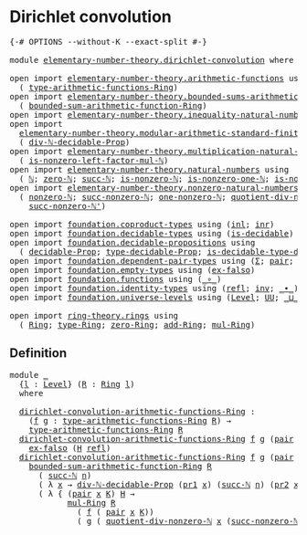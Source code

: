 # Dirichlet convolution

<pre class="Agda"><a id="34" class="Symbol">{-#</a> <a id="38" class="Keyword">OPTIONS</a> <a id="46" class="Pragma">--without-K</a> <a id="58" class="Pragma">--exact-split</a> <a id="72" class="Symbol">#-}</a>

<a id="77" class="Keyword">module</a> <a id="84" href="elementary-number-theory.dirichlet-convolution.html" class="Module">elementary-number-theory.dirichlet-convolution</a> <a id="131" class="Keyword">where</a>

<a id="138" class="Keyword">open</a> <a id="143" class="Keyword">import</a> <a id="150" href="elementary-number-theory.arithmetic-functions.html" class="Module">elementary-number-theory.arithmetic-functions</a> <a id="196" class="Keyword">using</a>
  <a id="204" class="Symbol">(</a> <a id="206" href="elementary-number-theory.arithmetic-functions.html#599" class="Function">type-arithmetic-functions-Ring</a><a id="236" class="Symbol">)</a>
<a id="238" class="Keyword">open</a> <a id="243" class="Keyword">import</a> <a id="250" href="elementary-number-theory.bounded-sums-arithmetic-functions.html" class="Module">elementary-number-theory.bounded-sums-arithmetic-functions</a> <a id="309" class="Keyword">using</a>
  <a id="317" class="Symbol">(</a> <a id="319" href="elementary-number-theory.bounded-sums-arithmetic-functions.html#2173" class="Function">bounded-sum-arithmetic-function-Ring</a><a id="355" class="Symbol">)</a>
<a id="357" class="Keyword">open</a> <a id="362" class="Keyword">import</a> <a id="369" href="elementary-number-theory.inequality-natural-numbers.html" class="Module">elementary-number-theory.inequality-natural-numbers</a> <a id="421" class="Keyword">using</a> <a id="427" class="Symbol">(</a><a id="428" href="elementary-number-theory.inequality-natural-numbers.html#1431" class="Function">leq-ℕ</a><a id="433" class="Symbol">)</a>
<a id="435" class="Keyword">open</a> <a id="440" class="Keyword">import</a>
  <a id="449" href="elementary-number-theory.modular-arithmetic-standard-finite-types.html" class="Module">elementary-number-theory.modular-arithmetic-standard-finite-types</a> <a id="515" class="Keyword">using</a>
  <a id="523" class="Symbol">(</a> <a id="525" href="elementary-number-theory.modular-arithmetic-standard-finite-types.html#27093" class="Function">div-ℕ-decidable-Prop</a><a id="545" class="Symbol">)</a>
<a id="547" class="Keyword">open</a> <a id="552" class="Keyword">import</a> <a id="559" href="elementary-number-theory.multiplication-natural-numbers.html" class="Module">elementary-number-theory.multiplication-natural-numbers</a> <a id="615" class="Keyword">using</a>
  <a id="623" class="Symbol">(</a> <a id="625" href="elementary-number-theory.multiplication-natural-numbers.html#6649" class="Function">is-nonzero-left-factor-mul-ℕ</a><a id="653" class="Symbol">)</a>
<a id="655" class="Keyword">open</a> <a id="660" class="Keyword">import</a> <a id="667" href="elementary-number-theory.natural-numbers.html" class="Module">elementary-number-theory.natural-numbers</a> <a id="708" class="Keyword">using</a>
  <a id="716" class="Symbol">(</a> <a id="718" href="elementary-number-theory.natural-numbers.html#1444" class="Datatype">ℕ</a><a id="719" class="Symbol">;</a> <a id="721" href="elementary-number-theory.natural-numbers.html#1465" class="InductiveConstructor">zero-ℕ</a><a id="727" class="Symbol">;</a> <a id="729" href="elementary-number-theory.natural-numbers.html#1478" class="InductiveConstructor">succ-ℕ</a><a id="735" class="Symbol">;</a> <a id="737" href="elementary-number-theory.natural-numbers.html#1926" class="Function">is-nonzero-ℕ</a><a id="749" class="Symbol">;</a> <a id="751" href="elementary-number-theory.natural-numbers.html#3578" class="Function">is-nonzero-one-ℕ</a><a id="767" class="Symbol">;</a> <a id="769" href="elementary-number-theory.natural-numbers.html#3025" class="Function">is-nonzero-succ-ℕ</a><a id="786" class="Symbol">)</a>
<a id="788" class="Keyword">open</a> <a id="793" class="Keyword">import</a> <a id="800" href="elementary-number-theory.nonzero-natural-numbers.html" class="Module">elementary-number-theory.nonzero-natural-numbers</a> <a id="849" class="Keyword">using</a>
  <a id="857" class="Symbol">(</a> <a id="859" href="elementary-number-theory.nonzero-natural-numbers.html#710" class="Function">nonzero-ℕ</a><a id="868" class="Symbol">;</a> <a id="870" href="elementary-number-theory.nonzero-natural-numbers.html#847" class="Function">succ-nonzero-ℕ</a><a id="884" class="Symbol">;</a> <a id="886" href="elementary-number-theory.nonzero-natural-numbers.html#761" class="Function">one-nonzero-ℕ</a><a id="899" class="Symbol">;</a> <a id="901" href="elementary-number-theory.nonzero-natural-numbers.html#1110" class="Function">quotient-div-nonzero-ℕ</a><a id="923" class="Symbol">;</a>
    <a id="929" href="elementary-number-theory.nonzero-natural-numbers.html#984" class="Function">succ-nonzero-ℕ&#39;</a><a id="944" class="Symbol">)</a>

<a id="947" class="Keyword">open</a> <a id="952" class="Keyword">import</a> <a id="959" href="foundation.coproduct-types.html" class="Module">foundation.coproduct-types</a> <a id="986" class="Keyword">using</a> <a id="992" class="Symbol">(</a><a id="993" href="foundation.coproduct-types.html#1239" class="InductiveConstructor">inl</a><a id="996" class="Symbol">;</a> <a id="998" href="foundation.coproduct-types.html#1262" class="InductiveConstructor">inr</a><a id="1001" class="Symbol">)</a>
<a id="1003" class="Keyword">open</a> <a id="1008" class="Keyword">import</a> <a id="1015" href="foundation.decidable-types.html" class="Module">foundation.decidable-types</a> <a id="1042" class="Keyword">using</a> <a id="1048" class="Symbol">(</a><a id="1049" href="foundation.decidable-types.html#1828" class="Function">is-decidable</a><a id="1061" class="Symbol">)</a>
<a id="1063" class="Keyword">open</a> <a id="1068" class="Keyword">import</a> <a id="1075" href="foundation.decidable-propositions.html" class="Module">foundation.decidable-propositions</a> <a id="1109" class="Keyword">using</a>
  <a id="1117" class="Symbol">(</a> <a id="1119" href="foundation.decidable-propositions.html#1873" class="Function">decidable-Prop</a><a id="1133" class="Symbol">;</a> <a id="1135" href="foundation.decidable-propositions.html#2131" class="Function">type-decidable-Prop</a><a id="1154" class="Symbol">;</a> <a id="1156" href="foundation.decidable-propositions.html#2361" class="Function">is-decidable-type-decidable-Prop</a><a id="1188" class="Symbol">)</a>
<a id="1190" class="Keyword">open</a> <a id="1195" class="Keyword">import</a> <a id="1202" href="foundation.dependent-pair-types.html" class="Module">foundation.dependent-pair-types</a> <a id="1234" class="Keyword">using</a> <a id="1240" class="Symbol">(</a><a id="1241" href="foundation-core.dependent-pair-types.html#502" class="Record">Σ</a><a id="1242" class="Symbol">;</a> <a id="1244" href="foundation-core.dependent-pair-types.html#575" class="InductiveConstructor">pair</a><a id="1248" class="Symbol">;</a> <a id="1250" href="foundation-core.dependent-pair-types.html#592" class="Field">pr1</a><a id="1253" class="Symbol">;</a> <a id="1255" href="foundation-core.dependent-pair-types.html#604" class="Field">pr2</a><a id="1258" class="Symbol">)</a>
<a id="1260" class="Keyword">open</a> <a id="1265" class="Keyword">import</a> <a id="1272" href="foundation.empty-types.html" class="Module">foundation.empty-types</a> <a id="1295" class="Keyword">using</a> <a id="1301" class="Symbol">(</a><a id="1302" href="foundation-core.empty-types.html#1147" class="Function">ex-falso</a><a id="1310" class="Symbol">)</a>
<a id="1312" class="Keyword">open</a> <a id="1317" class="Keyword">import</a> <a id="1324" href="foundation.functions.html" class="Module">foundation.functions</a> <a id="1345" class="Keyword">using</a> <a id="1351" class="Symbol">(</a><a id="1352" href="foundation-core.functions.html#407" class="Function Operator">_∘_</a><a id="1355" class="Symbol">)</a>
<a id="1357" class="Keyword">open</a> <a id="1362" class="Keyword">import</a> <a id="1369" href="foundation.identity-types.html" class="Module">foundation.identity-types</a> <a id="1395" class="Keyword">using</a> <a id="1401" class="Symbol">(</a><a id="1402" href="foundation-core.identity-types.html#694" class="InductiveConstructor">refl</a><a id="1406" class="Symbol">;</a> <a id="1408" href="foundation-core.identity-types.html#1552" class="Function">inv</a><a id="1411" class="Symbol">;</a> <a id="1413" href="foundation-core.identity-types.html#1239" class="Function Operator">_∙_</a><a id="1416" class="Symbol">)</a>
<a id="1418" class="Keyword">open</a> <a id="1423" class="Keyword">import</a> <a id="1430" href="foundation.universe-levels.html" class="Module">foundation.universe-levels</a> <a id="1457" class="Keyword">using</a> <a id="1463" class="Symbol">(</a><a id="1464" href="Agda.Primitive.html#597" class="Postulate">Level</a><a id="1469" class="Symbol">;</a> <a id="1471" href="foundation-core.universe-levels.html#222" class="Primitive">UU</a><a id="1473" class="Symbol">;</a> <a id="1475" href="Agda.Primitive.html#810" class="Primitive Operator">_⊔_</a><a id="1478" class="Symbol">)</a>

<a id="1481" class="Keyword">open</a> <a id="1486" class="Keyword">import</a> <a id="1493" href="ring-theory.rings.html" class="Module">ring-theory.rings</a> <a id="1511" class="Keyword">using</a>
  <a id="1519" class="Symbol">(</a> <a id="1521" href="ring-theory.rings.html#1731" class="Function">Ring</a><a id="1525" class="Symbol">;</a> <a id="1527" href="ring-theory.rings.html#2027" class="Function">type-Ring</a><a id="1536" class="Symbol">;</a> <a id="1538" href="ring-theory.rings.html#3107" class="Function">zero-Ring</a><a id="1547" class="Symbol">;</a> <a id="1549" href="ring-theory.rings.html#2384" class="Function">add-Ring</a><a id="1557" class="Symbol">;</a> <a id="1559" href="ring-theory.rings.html#4484" class="Function">mul-Ring</a><a id="1567" class="Symbol">)</a>
</pre>
## Definition

<pre class="Agda"><a id="1597" class="Keyword">module</a> <a id="1604" href="elementary-number-theory.dirichlet-convolution.html#1604" class="Module">_</a>
  <a id="1608" class="Symbol">{</a><a id="1609" href="elementary-number-theory.dirichlet-convolution.html#1609" class="Bound">l</a> <a id="1611" class="Symbol">:</a> <a id="1613" href="Agda.Primitive.html#597" class="Postulate">Level</a><a id="1618" class="Symbol">}</a> <a id="1620" class="Symbol">(</a><a id="1621" href="elementary-number-theory.dirichlet-convolution.html#1621" class="Bound">R</a> <a id="1623" class="Symbol">:</a> <a id="1625" href="ring-theory.rings.html#1731" class="Function">Ring</a> <a id="1630" href="elementary-number-theory.dirichlet-convolution.html#1609" class="Bound">l</a><a id="1631" class="Symbol">)</a>
  <a id="1635" class="Keyword">where</a>

  <a id="1644" href="elementary-number-theory.dirichlet-convolution.html#1644" class="Function">dirichlet-convolution-arithmetic-functions-Ring</a> <a id="1692" class="Symbol">:</a>
    <a id="1698" class="Symbol">(</a><a id="1699" href="elementary-number-theory.dirichlet-convolution.html#1699" class="Bound">f</a> <a id="1701" href="elementary-number-theory.dirichlet-convolution.html#1701" class="Bound">g</a> <a id="1703" class="Symbol">:</a> <a id="1705" href="elementary-number-theory.arithmetic-functions.html#599" class="Function">type-arithmetic-functions-Ring</a> <a id="1736" href="elementary-number-theory.dirichlet-convolution.html#1621" class="Bound">R</a><a id="1737" class="Symbol">)</a> <a id="1739" class="Symbol">→</a>
    <a id="1745" href="elementary-number-theory.arithmetic-functions.html#599" class="Function">type-arithmetic-functions-Ring</a> <a id="1776" href="elementary-number-theory.dirichlet-convolution.html#1621" class="Bound">R</a>
  <a id="1780" href="elementary-number-theory.dirichlet-convolution.html#1644" class="Function">dirichlet-convolution-arithmetic-functions-Ring</a> <a id="1828" href="elementary-number-theory.dirichlet-convolution.html#1828" class="Bound">f</a> <a id="1830" href="elementary-number-theory.dirichlet-convolution.html#1830" class="Bound">g</a> <a id="1832" class="Symbol">(</a><a id="1833" href="foundation-core.dependent-pair-types.html#575" class="InductiveConstructor">pair</a> <a id="1838" href="elementary-number-theory.natural-numbers.html#1465" class="InductiveConstructor">zero-ℕ</a> <a id="1845" href="elementary-number-theory.dirichlet-convolution.html#1845" class="Bound">H</a><a id="1846" class="Symbol">)</a> <a id="1848" class="Symbol">=</a>
    <a id="1854" href="foundation-core.empty-types.html#1147" class="Function">ex-falso</a> <a id="1863" class="Symbol">(</a><a id="1864" href="elementary-number-theory.dirichlet-convolution.html#1845" class="Bound">H</a> <a id="1866" href="foundation-core.identity-types.html#694" class="InductiveConstructor">refl</a><a id="1870" class="Symbol">)</a> 
  <a id="1875" href="elementary-number-theory.dirichlet-convolution.html#1644" class="Function">dirichlet-convolution-arithmetic-functions-Ring</a> <a id="1923" href="elementary-number-theory.dirichlet-convolution.html#1923" class="Bound">f</a> <a id="1925" href="elementary-number-theory.dirichlet-convolution.html#1925" class="Bound">g</a> <a id="1927" class="Symbol">(</a><a id="1928" href="foundation-core.dependent-pair-types.html#575" class="InductiveConstructor">pair</a> <a id="1933" class="Symbol">(</a><a id="1934" href="elementary-number-theory.natural-numbers.html#1478" class="InductiveConstructor">succ-ℕ</a> <a id="1941" href="elementary-number-theory.dirichlet-convolution.html#1941" class="Bound">n</a><a id="1942" class="Symbol">)</a> <a id="1944" href="elementary-number-theory.dirichlet-convolution.html#1944" class="Bound">H</a><a id="1945" class="Symbol">)</a> <a id="1947" class="Symbol">=</a>
    <a id="1953" href="elementary-number-theory.bounded-sums-arithmetic-functions.html#2173" class="Function">bounded-sum-arithmetic-function-Ring</a> <a id="1990" href="elementary-number-theory.dirichlet-convolution.html#1621" class="Bound">R</a>
      <a id="1998" class="Symbol">(</a> <a id="2000" href="elementary-number-theory.natural-numbers.html#1478" class="InductiveConstructor">succ-ℕ</a> <a id="2007" href="elementary-number-theory.dirichlet-convolution.html#1941" class="Bound">n</a><a id="2008" class="Symbol">)</a>
      <a id="2016" class="Symbol">(</a> <a id="2018" class="Symbol">λ</a> <a id="2020" href="elementary-number-theory.dirichlet-convolution.html#2020" class="Bound">x</a> <a id="2022" class="Symbol">→</a> <a id="2024" href="elementary-number-theory.modular-arithmetic-standard-finite-types.html#27093" class="Function">div-ℕ-decidable-Prop</a> <a id="2045" class="Symbol">(</a><a id="2046" href="foundation-core.dependent-pair-types.html#592" class="Field">pr1</a> <a id="2050" href="elementary-number-theory.dirichlet-convolution.html#2020" class="Bound">x</a><a id="2051" class="Symbol">)</a> <a id="2053" class="Symbol">(</a><a id="2054" href="elementary-number-theory.natural-numbers.html#1478" class="InductiveConstructor">succ-ℕ</a> <a id="2061" href="elementary-number-theory.dirichlet-convolution.html#1941" class="Bound">n</a><a id="2062" class="Symbol">)</a> <a id="2064" class="Symbol">(</a><a id="2065" href="foundation-core.dependent-pair-types.html#604" class="Field">pr2</a> <a id="2069" href="elementary-number-theory.dirichlet-convolution.html#2020" class="Bound">x</a><a id="2070" class="Symbol">))</a>
      <a id="2079" class="Symbol">(</a> <a id="2081" class="Symbol">λ</a> <a id="2083" class="Symbol">{</a> <a id="2085" class="Symbol">(</a><a id="2086" href="foundation-core.dependent-pair-types.html#575" class="InductiveConstructor">pair</a> <a id="2091" href="elementary-number-theory.dirichlet-convolution.html#2091" class="Bound">x</a> <a id="2093" href="elementary-number-theory.dirichlet-convolution.html#2093" class="Bound">K</a><a id="2094" class="Symbol">)</a> <a id="2096" href="elementary-number-theory.dirichlet-convolution.html#2096" class="Bound">H</a> <a id="2098" class="Symbol">→</a>
            <a id="2112" href="ring-theory.rings.html#4484" class="Function">mul-Ring</a> <a id="2121" href="elementary-number-theory.dirichlet-convolution.html#1621" class="Bound">R</a>
              <a id="2137" class="Symbol">(</a> <a id="2139" href="elementary-number-theory.dirichlet-convolution.html#1923" class="Bound">f</a> <a id="2141" class="Symbol">(</a> <a id="2143" href="foundation-core.dependent-pair-types.html#575" class="InductiveConstructor">pair</a> <a id="2148" href="elementary-number-theory.dirichlet-convolution.html#2091" class="Bound">x</a> <a id="2150" href="elementary-number-theory.dirichlet-convolution.html#2093" class="Bound">K</a><a id="2151" class="Symbol">))</a>
              <a id="2168" class="Symbol">(</a> <a id="2170" href="elementary-number-theory.dirichlet-convolution.html#1925" class="Bound">g</a> <a id="2172" class="Symbol">(</a> <a id="2174" href="elementary-number-theory.nonzero-natural-numbers.html#1110" class="Function">quotient-div-nonzero-ℕ</a> <a id="2197" href="elementary-number-theory.dirichlet-convolution.html#2091" class="Bound">x</a> <a id="2199" class="Symbol">(</a><a id="2200" href="elementary-number-theory.nonzero-natural-numbers.html#984" class="Function">succ-nonzero-ℕ&#39;</a> <a id="2216" href="elementary-number-theory.dirichlet-convolution.html#1941" class="Bound">n</a><a id="2217" class="Symbol">)</a> <a id="2219" href="elementary-number-theory.dirichlet-convolution.html#2096" class="Bound">H</a><a id="2220" class="Symbol">))})</a>
</pre>